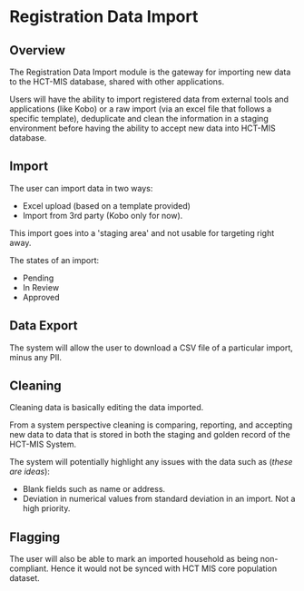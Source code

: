 # Registration Data Import

## Overview

The Registration Data Import module is the gateway for importing new data to the HCT-MIS database, shared with other applications.

Users will have the ability to import registered data from external tools and applications \(like Kobo\) or a raw import \(via an excel file that follows a specific template\), deduplicate and clean the information in a staging environment before having the ability to accept new data into HCT-MIS database.

## Import

The user can import data in two ways:

* Excel upload \(based on a template provided\)
* Import from 3rd party \(Kobo only for now\).

This import goes into a 'staging area' and not usable for targeting right away.

The states of an import:

* Pending
* In Review
* Approved

## Data Export

The system will allow the user to download a CSV file of a particular import, minus any PII.

## Cleaning

Cleaning data is basically editing the data imported.

From a system perspective cleaning is comparing, reporting, and accepting new data to data that is stored in both the staging and golden record of the HCT-MIS System.

The system will potentially highlight any issues with the data such as \(_these are ideas_\):

* Blank fields such as name or address.
* Deviation in numerical values from standard deviation in an import. Not a high priority.

## Flagging

The user will also be able to mark an imported household as being non-compliant. Hence it would not be synced with HCT MIS core population dataset.



